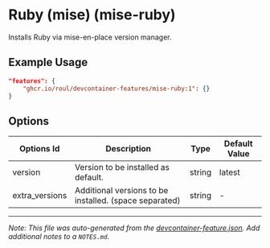 
# Ruby (mise) (mise-ruby)

Installs Ruby via mise-en-place version manager.

## Example Usage

```json
"features": {
    "ghcr.io/roul/devcontainer-features/mise-ruby:1": {}
}
```

## Options

| Options Id | Description | Type | Default Value |
|-----|-----|-----|-----|
| version | Version to be installed as default. | string | latest |
| extra_versions | Additional versions to be installed. (space separated) | string | - |



---

_Note: This file was auto-generated from the [devcontainer-feature.json](https://github.com/RouL/devcontainer-features/blob/main/src/mise-ruby/devcontainer-feature.json).  Add additional notes to a `NOTES.md`._
